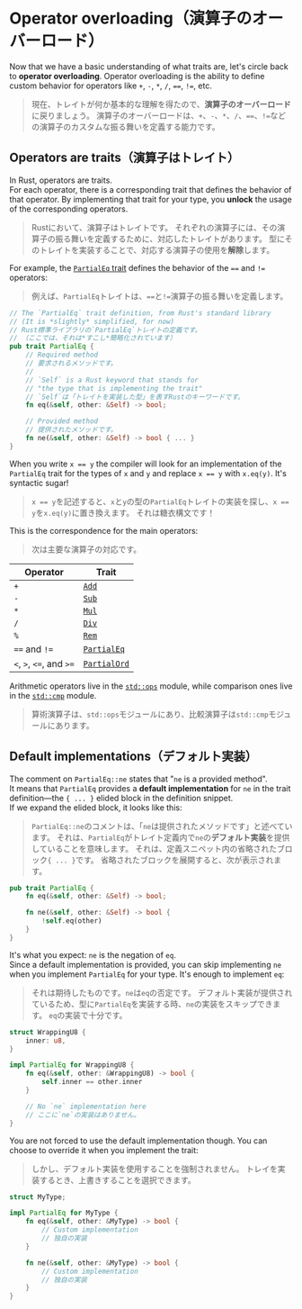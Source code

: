 # Operator overloading（演算子のオーバーロード）

Now that we have a basic understanding of what traits are, let's circle back to **operator overloading**.
Operator overloading is the ability to define custom behavior for operators like `+`, `-`, `*`, `/`, `==`, `!=`, etc.

> 現在、トレイトが何か基本的な理解を得たので、**演算子のオーバーロード**に戻りましょう。
> 演算子のオーバーロードは、`+`、`-`、`*`、`/`、`==`、`!=`などの演算子のカスタムな振る舞いを定義する能力です。

## Operators are traits（演算子はトレイト）

In Rust, operators are traits.\
For each operator, there is a corresponding trait that defines the behavior of that operator.
By implementing that trait for your type, you **unlock** the usage of the corresponding operators.

> Rustにおいて、演算子はトレイトです。
> それぞれの演算子には、その演算子の振る舞いを定義するために、対応したトレイトがあります。
> 型にそのトレイトを実装することで、対応する演算子の使用を**解除**します。

For example, the [`PartialEq` trait](https://doc.rust-lang.org/std/cmp/trait.PartialEq.html) defines the behavior of
the `==` and `!=` operators:

> 例えば、`PartialEq`トレイトは、`==`と`!=`演算子の振る舞いを定義します。

```rust
// The `PartialEq` trait definition, from Rust's standard library
// (It is *slightly* simplified, for now)
// Rust標準ライブラリの`PartialEq`トレイトの定義です。
// （ここでは、それは*すこし*簡略化されています）
pub trait PartialEq {
    // Required method
    // 要求されるメソッドです。
    //
    // `Self` is a Rust keyword that stands for
    // "the type that is implementing the trait"
    // `Self`は「トレイトを実装した型」を表すRustのキーワードです。
    fn eq(&self, other: &Self) -> bool;

    // Provided method
    // 提供されたメソッドです。
    fn ne(&self, other: &Self) -> bool { ... }
}
```

When you write `x == y` the compiler will look for an implementation of the `PartialEq` trait for the types of `x` and `y`
and replace `x == y` with `x.eq(y)`. It's syntactic sugar!

> `x == y`を記述すると、`x`と`y`の型の`PartialEq`トレイトの実装を探し、`x == y`を`x.eq(y)`に置き換えます。
> それは糖衣構文です！

This is the correspondence for the main operators:

> 次は主要な演算子の対応です。

| Operator                 | Trait                                                                   |
| ------------------------ | ----------------------------------------------------------------------- |
| `+`                      | [`Add`](https://doc.rust-lang.org/std/ops/trait.Add.html)               |
| `-`                      | [`Sub`](https://doc.rust-lang.org/std/ops/trait.Sub.html)               |
| `*`                      | [`Mul`](https://doc.rust-lang.org/std/ops/trait.Mul.html)               |
| `/`                      | [`Div`](https://doc.rust-lang.org/std/ops/trait.Div.html)               |
| `%`                      | [`Rem`](https://doc.rust-lang.org/std/ops/trait.Rem.html)               |
| `==` and `!=`            | [`PartialEq`](https://doc.rust-lang.org/std/cmp/trait.PartialEq.html)   |
| `<`, `>`, `<=`, and `>=` | [`PartialOrd`](https://doc.rust-lang.org/std/cmp/trait.PartialOrd.html) |

Arithmetic operators live in the [`std::ops`](https://doc.rust-lang.org/std/ops/index.html) module,
while comparison ones live in the [`std::cmp`](https://doc.rust-lang.org/std/cmp/index.html) module.

> 算術演算子は、`std::ops`モジュールにあり、比較演算子は`std::cmp`モジュールにあります。

## Default implementations（デフォルト実装）

The comment on `PartialEq::ne` states that "`ne` is a provided method".\
It means that `PartialEq` provides a **default implementation** for `ne` in the trait definition—the `{ ... }` elided
block in the definition snippet.\
If we expand the elided block, it looks like this:

> `PartialEq::ne`のコメントは、「`ne`は提供されたメソッドです」と述べています。
> それは、`PartialEq`がトレイト定義内で`ne`の**デフォルト実装**を提供していることを意味します。
> それは、定義スニペット内の省略されたブロック`{ ... }`です。
> 省略されたブロックを展開すると、次が表示されます。

```rust
pub trait PartialEq {
    fn eq(&self, other: &Self) -> bool;

    fn ne(&self, other: &Self) -> bool {
        !self.eq(other)
    }
}
```

It's what you expect: `ne` is the negation of `eq`.\
Since a default implementation is provided, you can skip implementing `ne` when you implement `PartialEq` for your type.
It's enough to implement `eq`:

> それは期待したものです。`ne`は`eq`の否定です。
> デフォルト実装が提供されているため、型に`PartialEq`を実装する時、`ne`の実装をスキップできます。
> `eq`の実装で十分です。

```rust
struct WrappingU8 {
    inner: u8,
}

impl PartialEq for WrappingU8 {
    fn eq(&self, other: &WrappingU8) -> bool {
        self.inner == other.inner
    }

    // No `ne` implementation here
    // ここに`ne`の実装はありません。
}
```

You are not forced to use the default implementation though.
You can choose to override it when you implement the trait:

> しかし、デフォルト実装を使用することを強制されません。
> トレイを実装するとき、上書きすることを選択できます。

```rust
struct MyType;

impl PartialEq for MyType {
    fn eq(&self, other: &MyType) -> bool {
        // Custom implementation
        // 独自の実装
    }

    fn ne(&self, other: &MyType) -> bool {
        // Custom implementation
        // 独自の実装
    }
}
```
